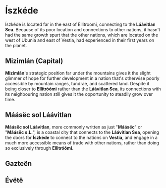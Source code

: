 # Íszkéde
Íszkéde is located far in the east of Ellitroomi, connecting to the **Láávitlan Sea**. Because of its poor location and connections to other nations, it hasn't had the same growth spurt that the other nations, which are located on the west of Ubunia and east of Vestia, had experienced in their first years on the planet. 
## Mizimlán (Capital)
**Mizimlán**'s strategic position far under the mountains gives it the slight glimmer of hope for further development in a nation that's otherwise poorly accessible by mountain ranges, tundrae, and scattered land. Despite it being closer to **Ellitróómi** rather than the **Láávitlan Sea**, its connections with its neighbouring nation still gives it the opportunity to steadily grow over time.
## Máásëc sol Láávitlan
**Máásëc sol Láávitlan**, more commonly written as just "**Máásëc**" or "**Máásëc s.L.**", is a coastal city that connects to the **Láávitlan Sea**, opening the doors for **Íszkéde** to connect to the nations on **Vestia**, and engage in a much more accessible means of trade with other nations, rather than doing so exclusively through **Ellitróómi**.
## Gazteën

## Évëtë
